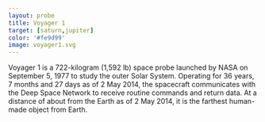 ```yaml
---
layout: probe
title: Voyager 1
target: [saturn,jupiter]
color: '#fe9d99'
image: voyager1.svg
---
```


Voyager 1 is a 722-kilogram (1,592 lb) space probe launched by NASA on September 5, 1977 to
study the outer Solar System. Operating for 36 years, 7 months and 27 days as of 2 May 2014,
the spacecraft communicates with the Deep Space Network to receive routine commands and return
data. At a distance of about from the Earth as of 2 May 2014, it is the farthest human-made object from Earth.
